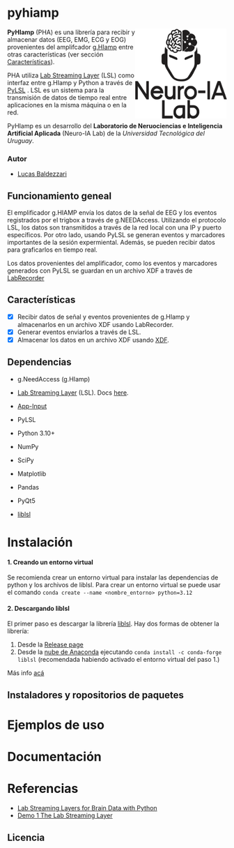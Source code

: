 # pyhiamp


<img align="right" src="neuroialogo.png" alt="Neuro-IA Lab" width="210">

**PyHIamp** (PHA) es una librería para recibir y almacenar datos (EEG, EMG, ECG y EOG) provenientes del amplifcador [g.HIamp](https://www.gtec.at/product/g-hiamp-256-channel-biosignal-amplifier/?srsltid=AfmBOopsnqXDTC9HQtDxvuPybDzjuMH8TxZDeXKLqy3aMGgrcF2gX5dc) entre otras características (ver sección [Características](#características)).

PHA utiliza [Lab Streaming Layer](https://github.com/sccn/labstreaminglayer/?tab=readme-ov-file) (LSL) como interfaz entre g.HIamp y Python a través de [PyLSL](https://github.com/labstreaminglayer/pylsl) . LSL es un sistema para la transmisión de datos de tiempo real entre aplicaciones en la misma máquina o en la red.

PyHIamp es un desarrollo del **Laboratorio de Neruociencias e Inteligencia Artificial Aplicada** (Neuro-IA Lab) de la *Universidad Tecnológica del Uruguay*.

### Autor

- [Lucas Baldezzari](https://www.linkedin.com/in/lucasbaldezzari/)

## Funcionamiento geneal

El emplificador g.HIAMP envía los datos de la señal de EEG y los eventos registrados por el trigbox a través de g.NEEDAccess. Utilizando el protocolo LSL, los datos son transmitidos a través de la red local con una IP y puerto específicos. Por otro lado, usando PyLSL se generan eventos y marcadores importantes de la sesión expermiental. Además, se pueden recibir datos para graficarlos en tiempo real.

Los datos provenientes del amplificador, como los eventos y marcadores generados con PyLSL se guardan en un archivo XDF a través de [LabRecorder](https://github.com/labstreaminglayer/App-LabRecorder)

## Características

- [x] Recibir datos de señal y eventos provenientes de g.HIamp y almacenarlos en un archivo XDF usando LabRecorder.
- [x] Generar eventos enviarlos a través de LSL.
- [x] Almacenar los datos en un archivo XDF usando [XDF](https://github.com/sccn/xdf).

## Dependencias

- g.NeedAccess (g.HIamp)
- [Lab Streaming Layer](https://github.com/labstreaminglayer) (LSL). Docs [here](https://labstreaminglayer.readthedocs.io/).
- [App-Input](https://github.com/labstreaminglayer/App-Input)
- PyLSL
- Python 3.10+
- NumPy
- SciPy
- Matplotlib
- Pandas
- PyQt5



- [liblsl](https://github.com/sccn/liblsl/releases)

# Instalación

#### 1. Creando un entorno virtual

Se recomienda crear un entorno virtual para instalar las dependencias de python y los archivos de liblsl. Para crear un entorno virtual se puede usar el comando ``conda create --name <nombre_entorno> python=3.12``

#### 2. Descargando liblsl

El primer paso es descargar la librería [liblsl](https://github.com/sccn/liblsl). Hay dos formas de obtener la librería:
1. Desde la [Release page](https://github.com/sccn/liblsl/releases)
2. Desde la [nube de Anaconda](https://anaconda.org/conda-forge/liblsl) ejecutando ``conda install -c conda-forge liblsl`` (recomendada habiendo activado el entorno virtual del paso 1.)

Más info [acá]((https://github.com/sccn/liblsl?tab=readme-ov-file#getting-and-using-liblsl))

## Instaladores y ropositorios de paquetes

# Ejemplos de uso

# Documentación

# Referencias

- [Lab Streaming Layers for Brain Data with Python](https://www.youtube.com/watch?v=oLulfdNI3E0&ab_channel=EsbenKran)
- [Demo 1 The Lab Streaming Layer](https://www.youtube.com/watch?v=Y1at7yrcFW0&ab_channel=TheQualcommInstitute)

## Licencia